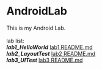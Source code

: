 # AndroidLab
This is my Android Lab.<br><br>
lab list:<br>
_**lab1_HelloWorld**_
[lab1 README.md](https://github.com/lois00/AndroidLab/blob/master/app/src/main/java/cl/fjnu/edu/cn/android_lab/lab1_HelloWorld/README.md)<br>
_**lab2_LayoutTest**_
[lab2 README.md](https://github.com/lois00/AndroidLab/blob/master/app/src/main/java/cl/fjnu/edu/cn/android_lab/lab2_LayoutTest/README.md)
<br>
_**lab3_UITest**_
[lab3 README.md](https://github.com/lois00/AndroidLab/blob/master/app/src/main/java/cl/fjnu/edu/cn/android_lab/lab3_UITest/README.md)
<br>
